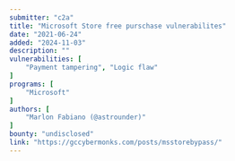 ```yaml
---
submitter: "c2a"
title: "Microsoft Store free purschase vulnerabilites"
date: "2021-06-24"
added: "2024-11-03"
description: ""
vulnerabilities: [
    "Payment tampering", "Logic flaw"
]
programs: [
    "Microsoft"
]
authors: [
    "Marlon Fabiano (@astrounder)"
]
bounty: "undisclosed"
link: "https://gccybermonks.com/posts/msstorebypass/"
---
```




